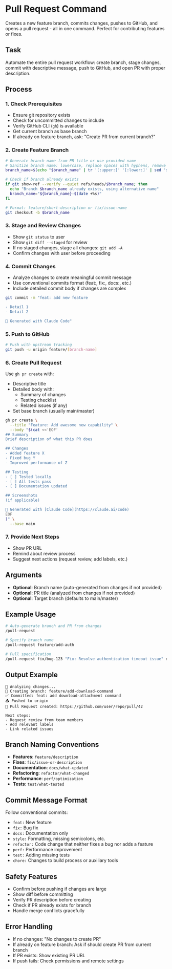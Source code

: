 # Pull Request Command

Creates a new feature branch, commits changes, pushes to GitHub, and opens a pull request - all in one command. Perfect for contributing features or fixes.

## Task

Automate the entire pull request workflow: create branch, stage changes, commit with descriptive message, push to GitHub, and open PR with proper description.

## Process

### 1. **Check Prerequisites**
   - Ensure git repository exists
   - Check for uncommitted changes to include
   - Verify GitHub CLI (`gh`) is available
   - Get current branch as base branch
   - If already on feature branch, ask: "Create PR from current branch?"

### 2. **Create Feature Branch**
   ```bash
   # Generate branch name from PR title or use provided name
   # Sanitize branch name: lowercase, replace spaces with hyphens, remove special chars
   branch_name=$(echo "$branch_name" | tr '[:upper:]' '[:lower:]' | sed 's/[^a-z0-9-]/-/g' | sed 's/--*/-/g')

   # Check if branch already exists
   if git show-ref --verify --quiet refs/heads/$branch_name; then
     echo "Branch $branch_name already exists, using alternative name"
     branch_name="${branch_name}-$(date +%s)"
   fi

   # Format: feature/short-description or fix/issue-name
   git checkout -b $branch_name
   ```

### 3. **Stage and Review Changes**
   - Show `git status` to user
   - Show `git diff --staged` for review
   - If no staged changes, stage all changes: `git add -A`
   - Confirm changes with user before proceeding

### 4. **Commit Changes**
   - Analyze changes to create meaningful commit message
   - Use conventional commits format (feat:, fix:, docs:, etc.)
   - Include detailed commit body if changes are complex
   ```bash
   git commit -m "feat: add new feature

   - Detail 1
   - Detail 2

   🤖 Generated with Claude Code"
   ```

### 5. **Push to GitHub**
   ```bash
   # Push with upstream tracking
   git push -u origin feature/[branch-name]
   ```

### 6. **Create Pull Request**
   Use `gh pr create` with:
   - Descriptive title
   - Detailed body with:
     - Summary of changes
     - Testing checklist
     - Related issues (if any)
   - Set base branch (usually main/master)

   ```bash
   gh pr create \
     --title "Feature: Add awesome new capability" \
     --body "$(cat <<'EOF'
   ## Summary
   Brief description of what this PR does

   ## Changes
   - Added feature X
   - Fixed bug Y
   - Improved performance of Z

   ## Testing
   - [ ] Tested locally
   - [ ] All tests pass
   - [ ] Documentation updated

   ## Screenshots
   (if applicable)

   🤖 Generated with [Claude Code](https://claude.ai/code)
   EOF
   )" \
     --base main
   ```

### 7. **Provide Next Steps**
   - Show PR URL
   - Remind about review process
   - Suggest next actions (request review, add labels, etc.)

## Arguments

- **Optional**: Branch name (auto-generated from changes if not provided)
- **Optional**: PR title (analyzed from changes if not provided)
- **Optional**: Target branch (defaults to main/master)

## Example Usage

```bash
# Auto-generate branch and PR from changes
/pull-request

# Specify branch name
/pull-request feature/add-auth

# Full specification
/pull-request fix/bug-123 "Fix: Resolve authentication timeout issue" develop
```

## Output Example

```
📝 Analyzing changes...
🌿 Creating branch: feature/add-download-command
✅ Committed: feat: add download-attachment command
📤 Pushed to origin
🔗 Pull Request created: https://github.com/user/repo/pull/42

Next steps:
- Request review from team members
- Add relevant labels
- Link related issues
```

## Branch Naming Conventions

- **Features**: `feature/description`
- **Fixes**: `fix/issue-or-description`
- **Documentation**: `docs/what-updated`
- **Refactoring**: `refactor/what-changed`
- **Performance**: `perf/optimization`
- **Tests**: `test/what-tested`

## Commit Message Format

Follow conventional commits:
- `feat:` New feature
- `fix:` Bug fix
- `docs:` Documentation only
- `style:` Formatting, missing semicolons, etc.
- `refactor:` Code change that neither fixes a bug nor adds a feature
- `perf:` Performance improvement
- `test:` Adding missing tests
- `chore:` Changes to build process or auxiliary tools

## Safety Features

- Confirm before pushing if changes are large
- Show diff before committing
- Verify PR description before creating
- Check if PR already exists for branch
- Handle merge conflicts gracefully

## Error Handling

- If no changes: "No changes to create PR"
- If already on feature branch: Ask if should create PR from current branch
- If PR exists: Show existing PR URL
- If push fails: Check permissions and remote settings